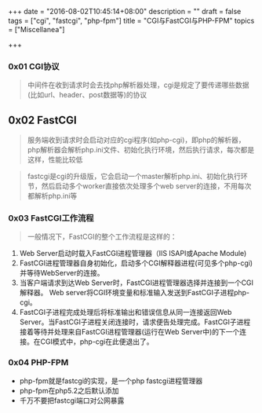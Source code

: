 +++
date = "2016-08-02T10:45:14+08:00"
description = ""
draft = false
tags = ["cgi", "fastcgi", "php-fpm"]
title = "CGI与FastCGI与PHP-FPM"
topics = ["Miscellanea"]

+++

### 0x01 CGI协议
> 中间件在收到请求时会去找php解析器处理，cgi是规定了要传递哪些数据(比如url、header、post数据等)的协议

## 0x02 FastCGI
> 服务端收到请求时会启动对应的cgi程序(如php-cgi)，即php的解析器，php解析器会解析php.ini文件、初始化执行环境，然后执行请求，每次都是这样，性能比较低

> fastcgi是cgi的升级版，它会启动一个master解析php.ini、初始化执行环节，然后启动多个worker直接依次处理多个web server的连接，不用每次都解析php.ini等

### 0x03 FastCGI工作流程
> 一般情况下，FastCGI的整个工作流程是这样的：

1. Web Server启动时载入FastCGI进程管理器（IIS ISAPI或Apache Module)
2. FastCGI进程管理器自身初始化，启动多个CGI解释器进程(可见多个php-cgi)并等待WebServer的连接。
3. 当客户端请求到达Web Server时，FastCGI进程管理器选择并连接到一个CGI解释器。 Web server将CGI环境变量和标准输入发送到FastCGI子进程php-cgi。
4. FastCGI子进程完成处理后将标准输出和错误信息从同一连接返回Web Server。当FastCGI子进程关闭连接时，请求便告处理完成。FastCGI子进程接着等待并处理来自FastCGI进程管理器(运行在Web Server中)的下一个连接。在CGI模式中，php-cgi在此便退出了。

### 0x04 PHP-FPM
* php-fpm就是fastcgi的实现，是一个php fastcgi进程管理器
* php-fpm在php5.2之后默认添加
* 千万不要把fastcgi端口对公网暴露